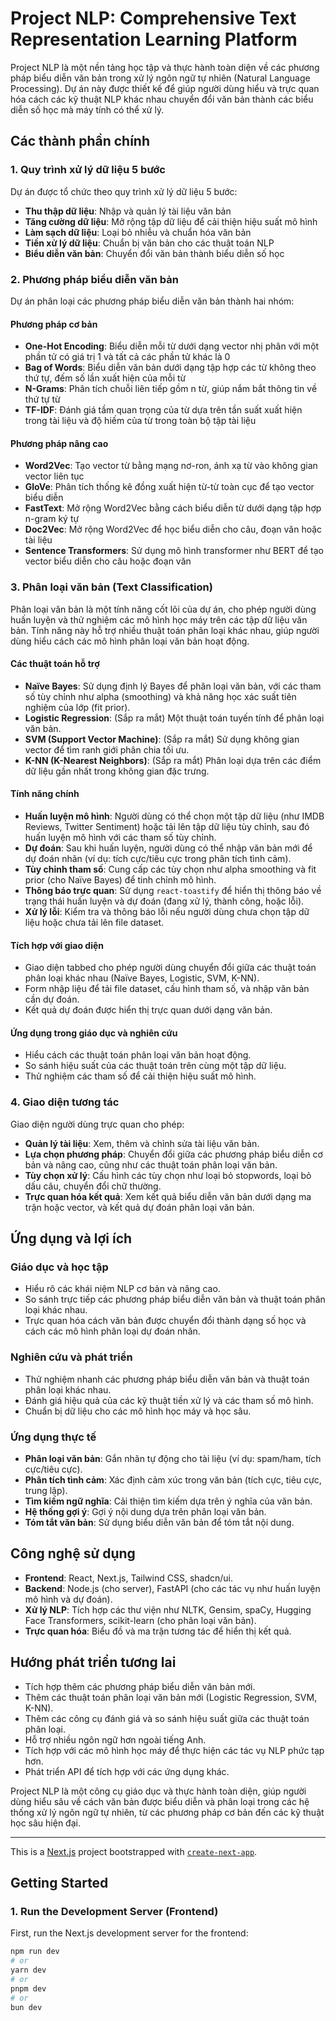 # Project NLP: Comprehensive Text Representation Learning Platform

Project NLP là một nền tảng học tập và thực hành toàn diện về các phương pháp biểu diễn văn bản trong xử lý ngôn ngữ tự nhiên (Natural Language Processing). Dự án này được thiết kế để giúp người dùng hiểu và trực quan hóa cách các kỹ thuật NLP khác nhau chuyển đổi văn bản thành các biểu diễn số học mà máy tính có thể xử lý.

## Các thành phần chính

### 1. Quy trình xử lý dữ liệu 5 bước

Dự án được tổ chức theo quy trình xử lý dữ liệu 5 bước: 

* **Thu thập dữ liệu**: Nhập và quản lý tài liệu văn bản 
* **Tăng cường dữ liệu**: Mở rộng tập dữ liệu để cải thiện hiệu suất mô hình 
* **Làm sạch dữ liệu**: Loại bỏ nhiễu và chuẩn hóa văn bản 
* **Tiền xử lý dữ liệu**: Chuẩn bị văn bản cho các thuật toán NLP 
* **Biểu diễn văn bản**: Chuyển đổi văn bản thành biểu diễn số học 


### 2. Phương pháp biểu diễn văn bản

Dự án phân loại các phương pháp biểu diễn văn bản thành hai nhóm: 

#### Phương pháp cơ bản

* **One-Hot Encoding**: Biểu diễn mỗi từ dưới dạng vector nhị phân với một phần tử có giá trị 1 và tất cả các phần tử khác là 0 
* **Bag of Words**: Biểu diễn văn bản dưới dạng tập hợp các từ không theo thứ tự, đếm số lần xuất hiện của mỗi từ 
* **N-Grams**: Phân tích chuỗi liên tiếp gồm n từ, giúp nắm bắt thông tin về thứ tự từ 
* **TF-IDF**: Đánh giá tầm quan trọng của từ dựa trên tần suất xuất hiện trong tài liệu và độ hiếm của từ trong toàn bộ tập tài liệu 

#### Phương pháp nâng cao

* **Word2Vec**: Tạo vector từ bằng mạng nơ-ron, ánh xạ từ vào không gian vector liên tục 
* **GloVe**: Phân tích thống kê đồng xuất hiện từ-từ toàn cục để tạo vector biểu diễn 
* **FastText**: Mở rộng Word2Vec bằng cách biểu diễn từ dưới dạng tập hợp n-gram ký tự 
* **Doc2Vec**: Mở rộng Word2Vec để học biểu diễn cho câu, đoạn văn hoặc tài liệu 
* **Sentence Transformers**: Sử dụng mô hình transformer như BERT để tạo vector biểu diễn cho câu hoặc đoạn văn 

### 3. Phân loại văn bản (Text Classification)

Phân loại văn bản là một tính năng cốt lõi của dự án, cho phép người dùng huấn luyện và thử nghiệm các mô hình học máy trên các tập dữ liệu văn bản. Tính năng này hỗ trợ nhiều thuật toán phân loại khác nhau, giúp người dùng hiểu cách các mô hình phân loại văn bản hoạt động.

#### Các thuật toán hỗ trợ

* **Naïve Bayes**: Sử dụng định lý Bayes để phân loại văn bản, với các tham số tùy chỉnh như alpha (smoothing) và khả năng học xác suất tiên nghiệm của lớp (fit prior).
* **Logistic Regression**: (Sắp ra mắt) Một thuật toán tuyến tính để phân loại văn bản.
* **SVM (Support Vector Machine)**: (Sắp ra mắt) Sử dụng không gian vector để tìm ranh giới phân chia tối ưu.
* **K-NN (K-Nearest Neighbors)**: (Sắp ra mắt) Phân loại dựa trên các điểm dữ liệu gần nhất trong không gian đặc trưng.

#### Tính năng chính

* **Huấn luyện mô hình**: Người dùng có thể chọn một tập dữ liệu (như IMDB Reviews, Twitter Sentiment) hoặc tải lên tập dữ liệu tùy chỉnh, sau đó huấn luyện mô hình với các tham số tùy chỉnh.
* **Dự đoán**: Sau khi huấn luyện, người dùng có thể nhập văn bản mới để dự đoán nhãn (ví dụ: tích cực/tiêu cực trong phân tích tình cảm).
* **Tùy chỉnh tham số**: Cung cấp các tùy chọn như alpha smoothing và fit prior (cho Naïve Bayes) để tinh chỉnh mô hình.
* **Thông báo trực quan**: Sử dụng `react-toastify` để hiển thị thông báo về trạng thái huấn luyện và dự đoán (đang xử lý, thành công, hoặc lỗi).
* **Xử lý lỗi**: Kiểm tra và thông báo lỗi nếu người dùng chưa chọn tập dữ liệu hoặc chưa tải lên file dataset.

#### Tích hợp với giao diện

* Giao diện tabbed cho phép người dùng chuyển đổi giữa các thuật toán phân loại khác nhau (Naïve Bayes, Logistic, SVM, K-NN).
* Form nhập liệu để tải file dataset, cấu hình tham số, và nhập văn bản cần dự đoán.
* Kết quả dự đoán được hiển thị trực quan dưới dạng văn bản.

#### Ứng dụng trong giáo dục và nghiên cứu

* Hiểu cách các thuật toán phân loại văn bản hoạt động.
* So sánh hiệu suất của các thuật toán trên cùng một tập dữ liệu.
* Thử nghiệm các tham số để cải thiện hiệu suất mô hình.

### 4. Giao diện tương tác

Giao diện người dùng trực quan cho phép: 

* **Quản lý tài liệu**: Xem, thêm và chỉnh sửa tài liệu văn bản.
* **Lựa chọn phương pháp**: Chuyển đổi giữa các phương pháp biểu diễn cơ bản và nâng cao, cũng như các thuật toán phân loại văn bản.
* **Tùy chọn xử lý**: Cấu hình các tùy chọn như loại bỏ stopwords, loại bỏ dấu câu, chuyển đổi chữ thường.
* **Trực quan hóa kết quả**: Xem kết quả biểu diễn văn bản dưới dạng ma trận hoặc vector, và kết quả dự đoán phân loại văn bản.

## Ứng dụng và lợi ích

### Giáo dục và học tập

* Hiểu rõ các khái niệm NLP cơ bản và nâng cao.
* So sánh trực tiếp các phương pháp biểu diễn văn bản và thuật toán phân loại khác nhau.
* Trực quan hóa cách văn bản được chuyển đổi thành dạng số học và cách các mô hình phân loại dự đoán nhãn.

### Nghiên cứu và phát triển

* Thử nghiệm nhanh các phương pháp biểu diễn văn bản và thuật toán phân loại khác nhau.
* Đánh giá hiệu quả của các kỹ thuật tiền xử lý và các tham số mô hình.
* Chuẩn bị dữ liệu cho các mô hình học máy và học sâu.

### Ứng dụng thực tế

* **Phân loại văn bản**: Gắn nhãn tự động cho tài liệu (ví dụ: spam/ham, tích cực/tiêu cực).
* **Phân tích tình cảm**: Xác định cảm xúc trong văn bản (tích cực, tiêu cực, trung lập).
* **Tìm kiếm ngữ nghĩa**: Cải thiện tìm kiếm dựa trên ý nghĩa của văn bản.
* **Hệ thống gợi ý**: Gợi ý nội dung dựa trên phân loại văn bản.
* **Tóm tắt văn bản**: Sử dụng biểu diễn văn bản để tóm tắt nội dung.

## Công nghệ sử dụng

* **Frontend**: React, Next.js, Tailwind CSS, shadcn/ui.
* **Backend**: Node.js (cho server), FastAPI (cho các tác vụ như huấn luyện mô hình và dự đoán).
* **Xử lý NLP**: Tích hợp các thư viện như NLTK, Gensim, spaCy, Hugging Face Transformers, scikit-learn (cho phân loại văn bản).
* **Trực quan hóa**: Biểu đồ và ma trận tương tác để hiển thị kết quả.

## Hướng phát triển tương lai

* Tích hợp thêm các phương pháp biểu diễn văn bản mới.
* Thêm các thuật toán phân loại văn bản mới (Logistic Regression, SVM, K-NN).
* Thêm các công cụ đánh giá và so sánh hiệu suất giữa các thuật toán phân loại.
* Hỗ trợ nhiều ngôn ngữ hơn ngoài tiếng Anh.
* Tích hợp với các mô hình học máy để thực hiện các tác vụ NLP phức tạp hơn.
* Phát triển API để tích hợp với các ứng dụng khác.

Project NLP là một công cụ giáo dục và thực hành toàn diện, giúp người dùng hiểu sâu về cách văn bản được biểu diễn và phân loại trong các hệ thống xử lý ngôn ngữ tự nhiên, từ các phương pháp cơ bản đến các kỹ thuật học sâu hiện đại.

---

This is a [Next.js](https://nextjs.org) project bootstrapped with [`create-next-app`](https://nextjs.org/docs/app/api-reference/cli/create-next-app).

## Getting Started

### 1. Run the Development Server (Frontend)

First, run the Next.js development server for the frontend:

```bash
npm run dev
# or
yarn dev
# or
pnpm dev
# or
bun dev